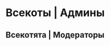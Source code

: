 
# Всекоты | Админы

<CardGrid>
<Card style="width: 25rem; overflow: hidden" class="m-0">
    <template #header>
        <img alt="user header" src="https://cravatar.eu/avatar/szarkan/600.png" />
    </template>
    <template #title>Всекотец Szarkan</template>
    <template #subtitle>прив я серёжа. называйте меня серёжа. я тут типа основатель.</template>
</Card>

<Card style="width: 25rem; overflow: hidden" class="m-0">
    <template #header>
        <img alt="user header" src="https://cravatar.eu/avatar/charabell/600.png" />
    </template>
    <template #title>Всекотесса CharaBell</template>
    <template #subtitle>Иногда ворует у Серёжи компьютер и отвечает от его лица.</template>
</Card>
</CardGrid>

<CardGrid>
<Card style="width: 25rem; overflow: hidden" class="m-0">
    <template #header>
        <img alt="user header" src="https://cravatar.eu/avatar/sm1lly/600.png" />
    </template>
    <template #title>Дизайнер и лоровед sm1lly</template>
    <template #subtitle>Не называйте его sm1llys...</template>
</Card>
<Card style="width: 25rem; overflow: hidden" class="m-0">
    <template #header>
        <img alt="user header" src="https://cravatar.eu/avatar/shirooqwt/600.png" />
    </template>
    <template #title>Гейм-админ ShirooQWT</template>
    <template #subtitle>Я Коля мне 45 лет</template>
</Card>
<Card style="width: 25rem; overflow: hidden" class="m-0">
    <template #header>
        <img alt="user header" src="https://cravatar.eu/avatar/cantcaaat/600.png" />
    </template>
    <template #title>Тех-админ Тима</template>
    <template #subtitle>БУРЕН. ЛОРОВЕД. ТЕХ-АДМИН.</template>
</Card>
</CardGrid>

## Всекотята | Модераторы

<CardGrid>
<Card style="width: 25rem; overflow: hidden" class="m-0">
    <template #header>
        <img alt="user header" src="https://cravatar.eu/avatar/artlaks/600.png" />
    </template>
    <template #title>artlaks</template>
</Card>
<Card style="width: 25rem; overflow: hidden" class="m-0">
    <template #header>
        <img alt="user header" src="https://cravatar.eu/avatar/nico4an/600.png" />
    </template>
    <template #title>nico4an</template>
</Card>
<Card style="width: 25rem; overflow: hidden" class="m-0">
    <template #header>
        <img alt="user header" src="https://cravatar.eu/avatar/Lex_Lokk/600.png" />
    </template>
    <template #title>Lex_Lokk</template>
</Card>
</CardGrid>